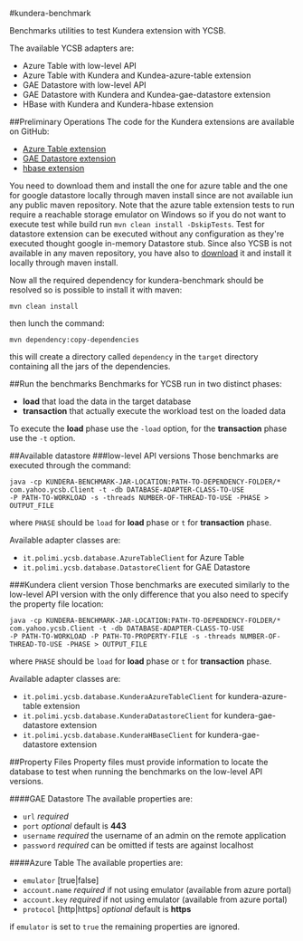 #kundera-benchmark

Benchmarks utilities to test Kundera extension with YCSB.

The available YCSB adapters are:

- Azure Table with low-level API
- Azure Table with Kundera and Kundea-azure-table extension
- GAE Datastore with low-level API
- GAE Datastore with Kundera and Kundea-gae-datastore extension
- HBase with Kundera and Kundera-hbase extension

##Preliminary Operations
The code for the Kundera extensions are available on GitHub:

- [Azure Table extension](https://github.com/Arci/kundera-azure-table)
- [GAE Datastore extension](https://github.com/Arci/kundera-gae-datastore)
- [hbase extension](https://github.com/impetus-opensource/Kundera)

You need to download them and install the one for azure table and the one for google datastore locally through maven install since are not available iun any public maven repository.
Note that the azure table extension tests to run require a reachable storage emulator on Windows so if you do not want to execute test while build run `mvn clean install -DskipTests`.
Test for datastore extension can be executed without any configuration as they're executed thought google in-memory Datastore stub.
Since also YCSB is not available in any maven repository, you have also to [download](https://github.com/brianfrankcooper/YCSB/) it and install it locally through maven install.

Now all the required dependency for kundera-benchmark should be resolved so is possible to install it with maven:

```
mvn clean install
```

then lunch the command:

```
mvn dependency:copy-dependencies
```
this will create a directory called `dependency` in the `target` directory containing all the jars of the dependencies.

##Run the benchmarks
Benchmarks for YCSB run in two distinct phases:

- __load__ that load the data in the target database
- __transaction__ that actually execute the workload test on the loaded data

To execute the __load__ phase use the `-load` option, for the __transaction__ phase use the `-t` option.

##Available datastore
###low-level API versions
Those benchmarks are executed through the command:

```
java -cp KUNDERA-BENCHMARK-JAR-LOCATION:PATH-TO-DEPENDENCY-FOLDER/*
com.yahoo.ycsb.Client -t -db DATABASE-ADAPTER-CLASS-TO-USE
-P PATH-TO-WORKLOAD -s -threads NUMBER-OF-THREAD-TO-USE -PHASE > OUTPUT_FILE
```
where `PHASE` should be `load` for __load__ phase or `t` for __transaction__ phase.

Available adapter classes are:

- `it.polimi.ycsb.database.AzureTableClient` for Azure Table
- `it.polimi.ycsb.database.DatastoreClient` for GAE Datastore

###Kundera client version
Those benchmarks are executed similarly to the low-level API version with the only difference that you also need to specify the property file location:

```
java -cp KUNDERA-BENCHMARK-JAR-LOCATION:PATH-TO-DEPENDENCY-FOLDER/*
com.yahoo.ycsb.Client -t -db DATABASE-ADAPTER-CLASS-TO-USE
-P PATH-TO-WORKLOAD -P PATH-TO-PROPERTY-FILE -s -threads NUMBER-OF-THREAD-TO-USE -PHASE > OUTPUT_FILE
```
where `PHASE` should be `load` for __load__ phase or `t` for __transaction__ phase.

Available adapter classes are:

- `it.polimi.ycsb.database.KunderaAzureTableClient` for  kundera-azure-table extension
- `it.polimi.ycsb.database.KunderaDatastoreClient` for kundera-gae-datastore extension
- `it.polimi.ycsb.database.KunderaHBaseClient` for kundera-gae-datastore extension

##Property Files
Property files must provide information to locate the database to test when running the benchmarks on the low-level API versions.

####GAE Datastore
The available properties are:

- `url` _required_
- `port` _optional_ default is __443__
- `username`  _required_ the username of an admin on the remote application
- `password` _required_ can be omitted if tests are against localhost

####Azure Table
The available properties are:

- `emulator` [true|false]
- `account.name` _required_ if not using emulator (available from azure portal)
- `account.key` _required_ if not using emulator (available from azure portal)
- `protocol` [http|https] _optional_ default is __https__

if `emulator` is set to `true` the remaining properties are ignored.
